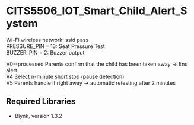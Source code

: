 # CITS5506_IOT_Smart_Child_Alert_System
Wi-Fi wireless network: ssid pass <br>
PRESSURE_PIN = 13: Seat Pressure Test <br>
BUZZER_PIN = 2: Buzzer output 

V0--processed  Parents confirm that the child has been taken away → End alert <br>
V4  Select n-minute short stop (pause detection) <br>
V5  Parents handle it right away → automatic retesting after 2 minutes

## Required Libraries
- Blynk, version 1.3.2

